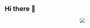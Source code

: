 ## Hi there 👋

<p align="center"><img src="https://img.shields.io/badge/#4FC08D?style=flat-square&logo=vue.js&logoColor=white"/></a>&nbsp </p>
